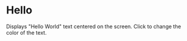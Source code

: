Hello
========================

Displays "Hello World" text centered on the screen. Click to change the color of the text.
